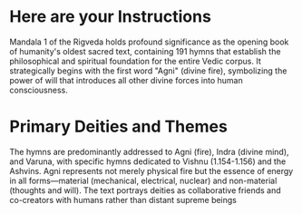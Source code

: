 # Here are your Instructions

Mandala 1 of the Rigveda holds profound significance as the opening book of humanity's oldest sacred text,
containing 191 hymns that establish the philosophical and spiritual foundation for the entire Vedic corpus.
It strategically begins with the first word "Agni" (divine fire), symbolizing the power of will that introduces all other divine forces into human consciousness.

# Primary Deities and Themes

The hymns are predominantly addressed to Agni (fire), Indra (divine mind), and Varuna, with specific hymns dedicated to Vishnu (1.154-1.156) and the Ashvins.
Agni represents not merely physical fire but the essence of energy in all forms—material (mechanical, electrical, nuclear) and non-material (thoughts and will).
The text portrays deities as collaborative friends and co-creators with humans rather than distant supreme beings
